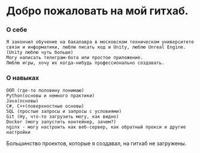 # Добро пожаловать на мой гитхаб.

### О себе
```
Я закончил обучение на бакалавра в московском техническом университете связи и информатики, люблю писать код и Unity, люблю Unreal Engine. (Unity люблю чуть больше)
Могу написать телеграм-бота или простое приложение.
Люблю игры, хочу их когда-нибудь профессионально создавать.
```
### О навыках
```
OOП (где-то половину понимаю)
Python(основы и немного практики)
Java(основы)
C#, C++(поверхностные основы)
SQL (простые запросы и запросы с условиями)
Git (Ну, что-то загрузить могу, как видно)
Docker (могу запустить контейнер, зачем?)
nginx - могу настроить как веб-сервер, как обратный прокси и другие настройки
```
Большинство проектов, которые я создавал, на гитхаб не загружены.
